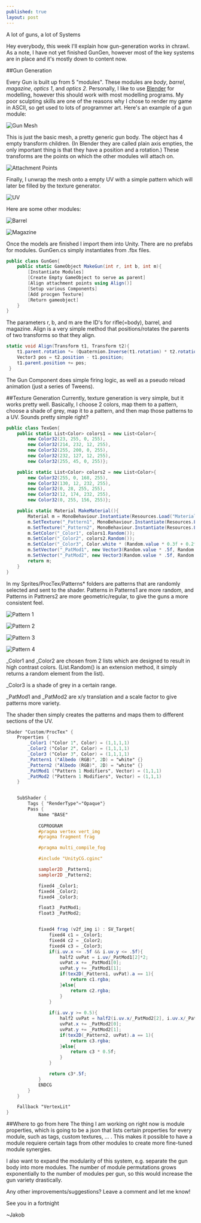 ```yaml
---
published: true
layout: post
---
```




A lot of guns, a lot of Systems

<!--excerpt-->

Hey everybody, this week I'll explain how gun-generation works in chrawl. As a note, I have not yet finished GunGen, however most of the key systems are in place and it's mostly down to content now.


##Gun Generation

Every Gun is built up from 5 "modules". These modules are *body*, *barrel*, *magazine*, *optics 1*, and *optics 2*. Personally, I like to use [Blender](http://www.blender.org) for modelling, however this should work with most modelling programs. My poor sculpting skills are one of the reasons why I chose to render my game in ASCII, so get used to lots of programmer art. Here's an example of a gun module:

![Gun Mesh](http://imgur.com/N4pgWzs.png)

This is just the basic mesh, a pretty generic gun body. The object has 4 empty transform children. (In Blender they are called plain axis empties, the only important thing is that they have a position and a rotation.) These transforms are the points on which the other modules will attach on. 

![Attachment Points](http://imgur.com/84mNUh4.png)

Finally, I unwrap the mesh onto a empty UV with a simple pattern which will later be filled by the texture generator. 

![UV](http://imgur.com/PypsH3i.png)

Here are some other modules:

![Barrel](http://imgur.com/oU5FYxP.png)

![Magazine](http://imgur.com/L7pUySr.png)

Once the models are finished I import them into Unity. There are no prefabs for modules. GunGen.cs simply instantiates from .fbx files.

```c#
public class GunGen{
	public static GameObject MakeGun(int r, int b, int m){
		[Instantiate Modules]
		[Create Empty GameObject to serve as parent]
        [Align attachment points using Align()]
		[Setup various Components]
        [Add procgen Texture]
        [Return gameobject]
    }
}
```

The parameters r, b, and m are the ID's for rifle(=body), barrel, and magazine. 
Align is a very simple method that positions/rotates the parents of two transforms so that they align.

```c#
static void Align(Transform t1, Transform t2){
	t1.parent.rotation *= (Quaternion.Inverse(t1.rotation) * t2.rotation);
	Vector3 pos = t2.position - t1.position;
	t1.parent.position += pos;
 }
```

The Gun Component does simple firing logic, as well as a pseudo reload animation (just a series of Tweens).

##Texture Generation
Currently, texture generation is very simple, but it works pretty well. Basically, I choose 2 colors, map them to a pattern, choose a shade of grey, map it to a pattern, and then map those patterns to a UV. Sounds pretty simple right?

```c#
public class TexGen{
	public static List<Color> colors1 = new List<Color>{
   		new Color32(23, 255, 0, 255),
		new Color32(214, 232, 12, 255), 
		new Color32(255, 200, 0, 255),
		new Color32(232, 127, 12, 255),
		new Color32(255, 45, 0, 255)};

	public static List<Color> colors2 = new List<Color>{
    	new Color32(255, 0, 168, 255),
		new Color32(130, 12, 232, 255), 
		new Color32(0, 28, 255, 255), 
		new Color32(12, 174, 232, 255),
		new Color32(0, 255, 156, 255)};

	public static Material MakeMaterial(){
		Material m = MonoBehaviour.Instantiate(Resources.Load("Materials/Basic/ProcTex")) as Material;
		m.SetTexture("_Pattern1", MonoBehaviour.Instantiate(Resources.Load("Sprites/ProcTex/Patterns1/pat0"+((int)(Random.value * 5)+1))) as Texture2D);
		m.SetTexture("_Pattern2", MonoBehaviour.Instantiate(Resources.Load("Sprites/ProcTex/Patterns2/pat0"+((int)(Random.value * 2)+1))) as Texture2D);
		m.SetColor("_Color1", colors1.Random());
		m.SetColor("_Color2", colors2.Random());
		m.SetColor("_Color3", Color.white * (Random.value * 0.3f + 0.2f));
		m.SetVector("_PatMod1", new Vector3(Random.value * .5f, Random.value * .5f, Mathf.Max(1f, Random.value * 4f)));
		m.SetVector("_PatMod2", new Vector3(Random.value * .5f, Random.value * .5f, Mathf.Max(4, Random.value * 10f)));
		return m;
	}
}
```

In my Sprites/ProcTex/Patterns* folders are patterns that are randomly selected and sent to the shader. Patterns in Patterns1 are more random, and Patterns in Pattners2 are more geometric/regular, to give the guns a more consistent feel.

![Pattern 1](http://imgur.com/WkgGynK.png)

![Pattern 2](http://imgur.com/nnnigIs.png)

![Pattern 3](http://imgur.com/NRoZ0uf.png)

![Pattern 4](http://imgur.com/5QMQvQf.png)

_Color1 and _Color2 are chosen from 2 lists which are designed to result in high contrast colors. (List.Random() is an extension method, it simply returns a random element from the list).

_Color3 is a shade of grey in a certain range.

_PatMod1 and _PatMod2 are x/y translation and a scale factor to give patterns more variety.

The shader then simply creates the patterns and maps them to different sections of the UV.

```glsl
Shader "Custom/ProcTex" {
	Properties {
		_Color1 ("Color 1", Color) = (1,1,1,1)
		_Color2 ("Color 2", Color) = (1,1,1,1)
		_Color3 ("Color 3", Color) = (1,1,1,1)
		_Pattern1 ("Albedo (RGB)", 2D) = "white" {}
		_Pattern2 ("Albedo (RGB)", 2D) = "white" {}
		_PatMod1 ("Pattern 1 Modifiers", Vector) = (1,1,1)
		_PatMod2 ("Pattern 1 Modifiers", Vector) = (1,1,1)
	}


	SubShader {
		Tags { "RenderType"="Opaque"}
		Pass {
			Name "BASE"
			
			CGPROGRAM
			#pragma vertex vert_img
			#pragma fragment frag

			#pragma multi_compile_fog

			#include "UnityCG.cginc"

			sampler2D _Pattern1;
			sampler2D _Pattern2;

			fixed4 _Color1;
			fixed4 _Color2;
			fixed4 _Color3;

			float3 _PatMod1;
			float3 _PatMod2;


			fixed4 frag (v2f_img i) : SV_Target{
				fixed4 c1 = _Color1;
				fixed4 c2 = _Color2;
				fixed4 c3 = _Color3;
				if(i.uv.x <= .5f && i.uv.y <= .5f){
					half2 uvPat = i.uv/_PatMod1[2]*2;
					uvPat.x += _PatMod1[0];
					uvPat.y += _PatMod1[1];
					if(tex2D(_Pattern1, uvPat).a == 1){
						return c1.rgba;
					}else{
						return c2.rgba;
					}
				}
				
				if(i.uv.y >= 0.5){
					half2 uvPat = half2(i.uv.x/_PatMod2[2], i.uv.x/_PatMod2[2]*2);
					uvPat.x += _PatMod2[0];
					uvPat.y += _PatMod2[1];
					if(tex2D(_Pattern2, uvPat).a == 1){
						return c3.rgba;
					}else{
						return c3 * 0.5f;
					}	
				}

				return c3*.5f;
			}
			ENDCG			
		}
	} 

	Fallback "VertexLit"
}

```

##Where to go from here
The thing I am working on right now is module properties, which is going to be a json that lists certain properties for every module, such as tags, custom textures, ... . This makes it possible to have a module requiere certain tags from other modules to create more fine-tuned module synergies. 

I also want to expand the modularity of this system, e.g. separate the gun body into more modules. The number of module permutations grows exponentially to the number of modules per gun, so this would increase the gun variety drastically.

Any other improvements/suggestions? Leave a comment and let me know!

See you in a fortnight

~Jakob
